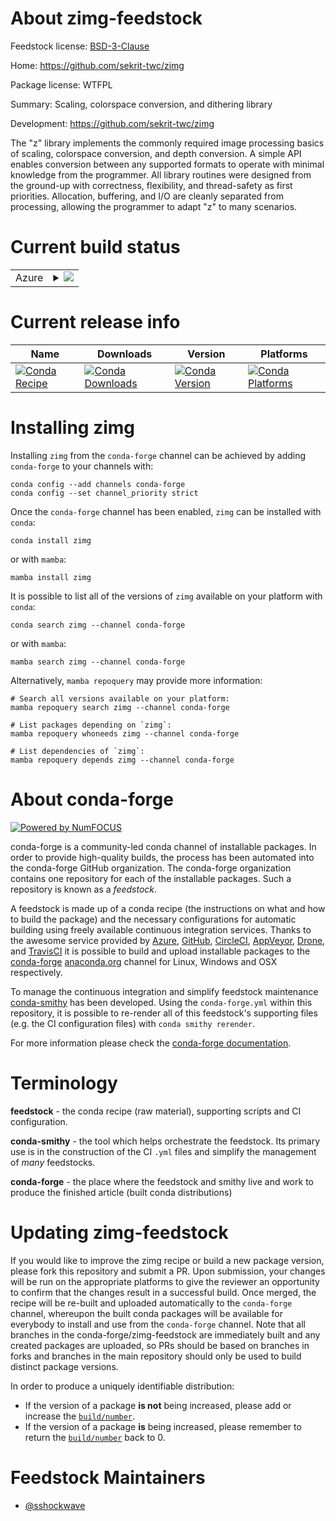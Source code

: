 About zimg-feedstock
====================

Feedstock license: [BSD-3-Clause](https://github.com/conda-forge/zimg-feedstock/blob/main/LICENSE.txt)

Home: https://github.com/sekrit-twc/zimg

Package license: WTFPL

Summary: Scaling, colorspace conversion, and dithering library

Development: https://github.com/sekrit-twc/zimg

The "z" library implements the commonly required image processing basics of scaling,
colorspace conversion, and depth conversion.
A simple API enables conversion between any supported formats
to operate with minimal knowledge from the programmer.
All library routines were designed from the ground-up
with correctness, flexibility, and thread-safety as first priorities.
Allocation, buffering, and I/O are cleanly separated from processing,
allowing the programmer to adapt "z" to many scenarios.


Current build status
====================


<table>
    
  <tr>
    <td>Azure</td>
    <td>
      <details>
        <summary>
          <a href="https://dev.azure.com/conda-forge/feedstock-builds/_build/latest?definitionId=18053&branchName=main">
            <img src="https://dev.azure.com/conda-forge/feedstock-builds/_apis/build/status/zimg-feedstock?branchName=main">
          </a>
        </summary>
        <table>
          <thead><tr><th>Variant</th><th>Status</th></tr></thead>
          <tbody><tr>
              <td>linux_64</td>
              <td>
                <a href="https://dev.azure.com/conda-forge/feedstock-builds/_build/latest?definitionId=18053&branchName=main">
                  <img src="https://dev.azure.com/conda-forge/feedstock-builds/_apis/build/status/zimg-feedstock?branchName=main&jobName=linux&configuration=linux%20linux_64_" alt="variant">
                </a>
              </td>
            </tr><tr>
              <td>linux_aarch64</td>
              <td>
                <a href="https://dev.azure.com/conda-forge/feedstock-builds/_build/latest?definitionId=18053&branchName=main">
                  <img src="https://dev.azure.com/conda-forge/feedstock-builds/_apis/build/status/zimg-feedstock?branchName=main&jobName=linux&configuration=linux%20linux_aarch64_" alt="variant">
                </a>
              </td>
            </tr><tr>
              <td>linux_ppc64le</td>
              <td>
                <a href="https://dev.azure.com/conda-forge/feedstock-builds/_build/latest?definitionId=18053&branchName=main">
                  <img src="https://dev.azure.com/conda-forge/feedstock-builds/_apis/build/status/zimg-feedstock?branchName=main&jobName=linux&configuration=linux%20linux_ppc64le_" alt="variant">
                </a>
              </td>
            </tr><tr>
              <td>osx_64</td>
              <td>
                <a href="https://dev.azure.com/conda-forge/feedstock-builds/_build/latest?definitionId=18053&branchName=main">
                  <img src="https://dev.azure.com/conda-forge/feedstock-builds/_apis/build/status/zimg-feedstock?branchName=main&jobName=osx&configuration=osx%20osx_64_" alt="variant">
                </a>
              </td>
            </tr><tr>
              <td>osx_arm64</td>
              <td>
                <a href="https://dev.azure.com/conda-forge/feedstock-builds/_build/latest?definitionId=18053&branchName=main">
                  <img src="https://dev.azure.com/conda-forge/feedstock-builds/_apis/build/status/zimg-feedstock?branchName=main&jobName=osx&configuration=osx%20osx_arm64_" alt="variant">
                </a>
              </td>
            </tr><tr>
              <td>win_64</td>
              <td>
                <a href="https://dev.azure.com/conda-forge/feedstock-builds/_build/latest?definitionId=18053&branchName=main">
                  <img src="https://dev.azure.com/conda-forge/feedstock-builds/_apis/build/status/zimg-feedstock?branchName=main&jobName=win&configuration=win%20win_64_" alt="variant">
                </a>
              </td>
            </tr>
          </tbody>
        </table>
      </details>
    </td>
  </tr>
</table>

Current release info
====================

| Name | Downloads | Version | Platforms |
| --- | --- | --- | --- |
| [![Conda Recipe](https://img.shields.io/badge/recipe-zimg-green.svg)](https://anaconda.org/conda-forge/zimg) | [![Conda Downloads](https://img.shields.io/conda/dn/conda-forge/zimg.svg)](https://anaconda.org/conda-forge/zimg) | [![Conda Version](https://img.shields.io/conda/vn/conda-forge/zimg.svg)](https://anaconda.org/conda-forge/zimg) | [![Conda Platforms](https://img.shields.io/conda/pn/conda-forge/zimg.svg)](https://anaconda.org/conda-forge/zimg) |

Installing zimg
===============

Installing `zimg` from the `conda-forge` channel can be achieved by adding `conda-forge` to your channels with:

```
conda config --add channels conda-forge
conda config --set channel_priority strict
```

Once the `conda-forge` channel has been enabled, `zimg` can be installed with `conda`:

```
conda install zimg
```

or with `mamba`:

```
mamba install zimg
```

It is possible to list all of the versions of `zimg` available on your platform with `conda`:

```
conda search zimg --channel conda-forge
```

or with `mamba`:

```
mamba search zimg --channel conda-forge
```

Alternatively, `mamba repoquery` may provide more information:

```
# Search all versions available on your platform:
mamba repoquery search zimg --channel conda-forge

# List packages depending on `zimg`:
mamba repoquery whoneeds zimg --channel conda-forge

# List dependencies of `zimg`:
mamba repoquery depends zimg --channel conda-forge
```


About conda-forge
=================

[![Powered by
NumFOCUS](https://img.shields.io/badge/powered%20by-NumFOCUS-orange.svg?style=flat&colorA=E1523D&colorB=007D8A)](https://numfocus.org)

conda-forge is a community-led conda channel of installable packages.
In order to provide high-quality builds, the process has been automated into the
conda-forge GitHub organization. The conda-forge organization contains one repository
for each of the installable packages. Such a repository is known as a *feedstock*.

A feedstock is made up of a conda recipe (the instructions on what and how to build
the package) and the necessary configurations for automatic building using freely
available continuous integration services. Thanks to the awesome service provided by
[Azure](https://azure.microsoft.com/en-us/services/devops/), [GitHub](https://github.com/),
[CircleCI](https://circleci.com/), [AppVeyor](https://www.appveyor.com/),
[Drone](https://cloud.drone.io/welcome), and [TravisCI](https://travis-ci.com/)
it is possible to build and upload installable packages to the
[conda-forge](https://anaconda.org/conda-forge) [anaconda.org](https://anaconda.org/)
channel for Linux, Windows and OSX respectively.

To manage the continuous integration and simplify feedstock maintenance
[conda-smithy](https://github.com/conda-forge/conda-smithy) has been developed.
Using the ``conda-forge.yml`` within this repository, it is possible to re-render all of
this feedstock's supporting files (e.g. the CI configuration files) with ``conda smithy rerender``.

For more information please check the [conda-forge documentation](https://conda-forge.org/docs/).

Terminology
===========

**feedstock** - the conda recipe (raw material), supporting scripts and CI configuration.

**conda-smithy** - the tool which helps orchestrate the feedstock.
                   Its primary use is in the construction of the CI ``.yml`` files
                   and simplify the management of *many* feedstocks.

**conda-forge** - the place where the feedstock and smithy live and work to
                  produce the finished article (built conda distributions)


Updating zimg-feedstock
=======================

If you would like to improve the zimg recipe or build a new
package version, please fork this repository and submit a PR. Upon submission,
your changes will be run on the appropriate platforms to give the reviewer an
opportunity to confirm that the changes result in a successful build. Once
merged, the recipe will be re-built and uploaded automatically to the
`conda-forge` channel, whereupon the built conda packages will be available for
everybody to install and use from the `conda-forge` channel.
Note that all branches in the conda-forge/zimg-feedstock are
immediately built and any created packages are uploaded, so PRs should be based
on branches in forks and branches in the main repository should only be used to
build distinct package versions.

In order to produce a uniquely identifiable distribution:
 * If the version of a package **is not** being increased, please add or increase
   the [``build/number``](https://docs.conda.io/projects/conda-build/en/latest/resources/define-metadata.html#build-number-and-string).
 * If the version of a package **is** being increased, please remember to return
   the [``build/number``](https://docs.conda.io/projects/conda-build/en/latest/resources/define-metadata.html#build-number-and-string)
   back to 0.

Feedstock Maintainers
=====================

* [@sshockwave](https://github.com/sshockwave/)

